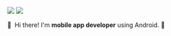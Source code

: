 <p>
  <a href="https://medium.com/@devsoupe" target="_blank"><img src="https://img.shields.io/badge/medium-DD0B78?style=flat-square&logo=Medium%20Sponsors&logoColor=white"/></a>
  <a href="mailto:luvyum4e@gmail.com" target="_blank"><img src="https://img.shields.io/badge/luvyum4e@gmail.com-EA4335?style=flat-square&logo=Gmail&logoColor=white"/></a>
<!--   <a href="https://www.linkedin.com/in/cowkite/" target="_blank"><img src="https://img.shields.io/badge/SoyeonKim-0A66C2?style=flat-square&logo=Linkedin&logoColor=white"/></a>
  <a href="https://twitter.com/cowkite" target="_blank"><img src="https://img.shields.io/badge/cowkite-1DA1F2?style=flat-square&logo=Twitter&logoColor=white"/></a> -->
</p>

<p>
  👋&nbsp; Hi there! I'm <b>mobile app developer</b> using Android. 🚀<br/>
<!--   Sometimes I develop cross-platforms like ReactNative or Flutter, but prefer native. 💖<br/><br/>
  I enjoy hiking, swimming, dive and surf. ⛰ 🏄<br/>
  I hope to develop every beautiful things. ✨ <br/><br/> -->
</p>

<!-- ### 💪 Skills
#### Platforms & Languages -->
